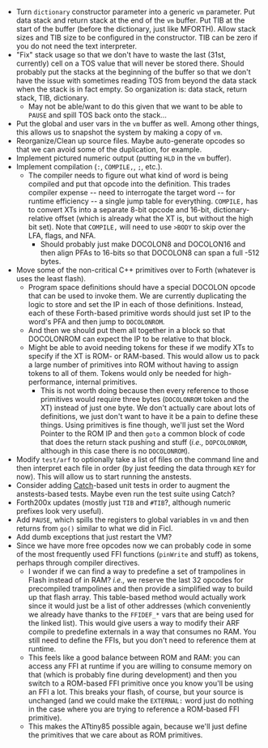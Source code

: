 * Turn `dictionary` constructor parameter into a generic `vm` parameter.  Put data stack and return stack at the end of the `vm` buffer.  Put TIB at the start of the buffer (before the dictionary, just like MFORTH).  Allow stack sizes and TIB size to be configured in the constructor.  TIB can be zero if you do not need the text interpreter.
* "Fix" stack usage so that we don't have to waste the last (31st, currently) cell on a TOS value that will never be stored there.  Should probably put the stacks at the beginning of the buffer so that we don't have the issue with sometimes reading TOS from beyond the data stack when the stack is in fact empty.  So organization is: data stack, return stack, TIB, dictionary.
  * May not be able/want to do this given that we want to be able to `PAUSE` and spill TOS back onto the stack...
* Put the global and user vars in the `vm` buffer as well.  Among other things, this allows us to snapshot the system by making a copy of `vm`.
* Reorganize/Clean up source files.  Maybe auto-generate opcodes so that we can avoid some of the duplication, for example.
* Implement pictured numeric output (putting `HLD` in the `vm` buffer).
* Implement compilation (`:`, `COMPILE,`, `;`, etc.).
  * The compiler needs to figure out what kind of word is being compiled and put that opcode into the definition.  This trades compiler expense -- need to interrogate the target word -- for runtime efficiency -- a single jump table for everything.  `COMPILE,` has to convert XTs into a separate 8-bit opcode and 16-bit, dictionary-relative offset (which is already what the XT is, but without the high bit set).  Note that `COMPILE,` will need to use `>BODY` to skip over the LFA, flags, and NFA.
    * Should probably just make DOCOLON8 and DOCOLON16 and then align PFAs to 16-bits so that DOCOLON8 can span a full -512 bytes.
* Move some of the non-critical C++ primitives over to Forth (whatever is uses the least flash).
  * Program space definitions should have a special DOCOLON opcode that can be used to invoke them.  We are currently duplicating the logic to store and set the IP in each of those definitions.  Instead, each of these Forth-based primitive words should just set IP to the word's PFA and then jump to `DOCOLONROM`.
  * And then we should put them all together in a block so that DOCOLONROM can expect the IP to be relative to that block.
  * Might be able to avoid needing tokens for these if we modify XTs to specify if the XT is ROM- or RAM-based.  This would allow us to pack a large number of primitives into ROM without having to assign tokens to all of them.  Tokens would only be needed for high-performance, internal primitives.
    * This is not worth doing because then every reference to those primitives would require three bytes (`DOCOLONROM` token and the XT) instead of just one byte.  We don't actually care about lots of definitions, we just don't want to have it be a pain to define these things.  Using primitives is fine though, we'll just set the Word Pointer to the ROM IP and then `goto` a common block of code that does the return stack pushing and stuff (*i.e.,* `DOPCOLONROM`, although in this case there is no `DOCOLONROM`).
* Modify `test/arf` to optionally take a list of files on the command line and then interpret each file in order (by just feeding the data through `KEY` for now).  This will allow us to start running the anstests.
* Consider adding [Catch](https://github.com/philsquared/Catch)-based unit tests in order to augment the anstests-based tests.  Maybe even run the test suite using Catch?
* Forth200x updates (mostly just `TIB` and `#TIB`?, although numeric prefixes look very useful).
* Add `PAUSE`, which spills the registers to global variables in `vm` and then returns from `go()` similar to what we did in Ficl.
* Add dumb exceptions that just restart the VM?
* Since we have more free opcodes now we can probably code in some of the most frequently used FFI functions (`pinWrite` and stuff) as tokens, perhaps through compiler directives.
  * I wonder if we can find a way to predefine a set of trampolines in Flash instead of in RAM?  *i.e.,* we reserve the last 32 opcodes for precompiled trampolines and then provide a simplified way to build up that flash array.  This table-based method would actually work since it would just be a list of other addresses (which conveniently we already have thanks to the `FFIDEF_*` vars that are being used for the linked list).  This would give users a way to modify their ARF compile to predefine externals in a way that consumes no RAM.  You still need to define the FFIs, but you don't need to reference them at runtime.
  * This feels like a good balance between ROM and RAM: you can access any FFI at runtime if you are willing to consume memory on that (which is probably fine during development) and then you switch to a ROM-based FFI primitive once you know you'll be using an FFI a lot.  This breaks your flash, of course, but your source is unchanged (and we could make the `EXTERNAL:` word just do nothing in the case where you are trying to reference a ROM-based FFI primitive).
  * This makes the ATtiny85 possible again, because we'll just define the primitives that we care about as ROM primitives.
